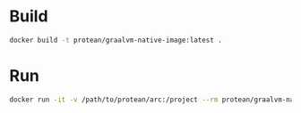 # Build

```bash
docker build -t protean/graalvm-native-image:latest .
```

# Run

```bash
docker run -it -v /path/to/protean/arc:/project --rm protean/graalvm-native-image -jar example/target/arc-example-shaded.jar
```
